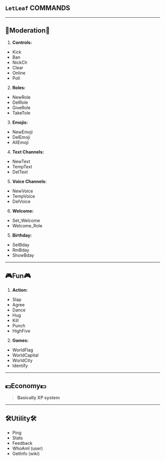 ## `LetLeaf` COMMANDS
---
## 👑Moderation👑
1. **Controls:**
  - Kick
  - Ban
  - NickCh
  - Clear
  - Online
  - Poll

2. **Roles:**
  - NewRole
  - DelRole
  - GiveRole
  - TakeTole

3. **Emojis:**
  - NewEmoji
  - DelEmoji
  - AllEmoji

4. **Text Channels:**
  - NewText
  - TempText
  - DelText

5. **Voice Channels:**
  - NewVoice
  - TempVoice
  - DelVoice

6. **Welcome:**
  - Set_Welcome
  - Welcome_Role

5. **Birthday:**
  - SetBday
  - RmBday
  - ShowBday
---
## 🎮Fun🎮
1. **Action:**
  - Slap
  - Agree
  - Dance
  - Hug
  - Kill
  - Punch
  - HighFive
2. **Games:**
  - WorldFlag
  - WorldCapital
  - WorldCity
  - Identify
---
## 💵Economy💵
> **Basically XP system**

---
## 🛠️Utility🛠️
- Ping
- Stats
- Feedback
- WhoAmI (user)
- GetInfo (wiki)
